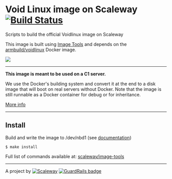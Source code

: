 Void Linux image on Scaleway [![Build Status](https://travis-ci.org/scaleway/image-voidlinux.svg?branch=master)](https://travis-ci.org/scaleway/image-voidlinux)
==============================

Scripts to build the official Voidlinux image on Scaleway

This image is built using [Image Tools](https://github.com/scaleway/image-tools) and depends on the [armbuild/voidlinux](https://registry.hub.docker.com/u/armbuild/voidlinux/) Docker image.

![](http://www.voidlinux.eu/assets/img/voidlogo.png)

---

**This image is meant to be used on a C1 server.**

We use the Docker's building system and convert it at the end to a disk image that will boot on real servers without Docker. Note that the image is still runnable as a Docker container for debug or for inheritance.

[More info](https://github.com/scaleway/image-tools#docker-based-builder)

---

Install
-------

Build and write the image to /dev/nbd1 (see [documentation](https://doc.cloud.online.net/howto/create_image.html))

    $ make install

Full list of commands available at: [scaleway/image-tools](https://github.com/scaleway/image-tools/tree/master#commands)

---

A project by [![Scaleway](https://avatars1.githubusercontent.com/u/5185491?v=3&s=42)](https://www.scaleway.com/) [![GuardRails badge](https://badges.production.guardrails.io/moul/image-voidlinux.svg)](https://www.guardrails.io)
